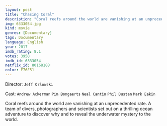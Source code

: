 ```yaml
---
layout: post
title: "Chasing Coral"
description: "Coral reefs around the world are vanishing at an unprecedented rate. A team of divers, photographers and scientists set out on a thrilling ocean adventure to discover why and to reveal the underwater mystery to the world..."
img: 6333054.jpg
kind: movie
genres: [Documentary]
tags: Documentary 
language: English
year: 2017
imdb_rating: 8.1
votes: 3958
imdb_id: 6333054
netflix_id: 80168188
color: E76F51
---
```

Director: `Jeff Orlowski`  

Cast: `Andrew Ackerman` `Pim Bongaerts` `Neal Cantin` `Phil Dustan` `Mark Eakin` 

Coral reefs around the world are vanishing at an unprecedented rate. A team of divers, photographers and scientists set out on a thrilling ocean adventure to discover why and to reveal the underwater mystery to the world.